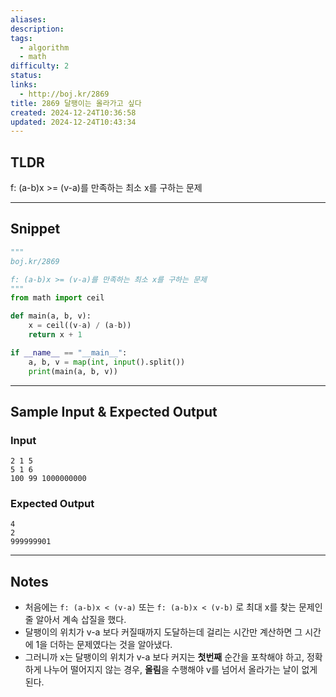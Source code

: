 ```yaml
---
aliases: 
description: 
tags:
  - algorithm
  - math
difficulty: 2
status: 
links:
  - http://boj.kr/2869
title: 2869 달팽이는 올라가고 싶다
created: 2024-12-24T10:36:58
updated: 2024-12-24T10:43:34
---
```


## TLDR

f: (a-b)x >= (v-a)를 만족하는 최소 x를 구하는 문제
<!-- 문제에 대한 간략한 설명 및 풀이 접근 방식 요약 -->

---

## Snippet

```python
"""
boj.kr/2869

f: (a-b)x >= (v-a)를 만족하는 최소 x를 구하는 문제
"""
from math import ceil

def main(a, b, v):
    x = ceil((v-a) / (a-b))
    return x + 1

if __name__ == "__main__":
    a, b, v = map(int, input().split())
    print(main(a, b, v))
```

<!-- 주요 코드 작성 -->

---

## Sample Input & Expected Output

### Input

```
2 1 5
5 1 6
100 99 1000000000
```

### Expected Output

```
4
2
999999901
```

---

## Notes

- 처음에는 `f: (a-b)x < (v-a)` 또는 `f: (a-b)x < (v-b)` 로 최대 x를 찾는 문제인 줄 알아서 계속 삽질을 했다.
- 달팽이의 위치가 v-a 보다 커질때까지 도달하는데 걸리는 시간만 계산하면 그 시간에 1을 더하는 문제였다는 것을 알아냈다.
- 그러니까 x는 달팽이의 위치가 v-a 보다 커지는 **첫번째** 순간을 포착해야 하고, 정확하게 나누어 떨어지지 않는 경우, **올림**을 수행해야 v를 넘어서 올라가는 날이 없게된다.
